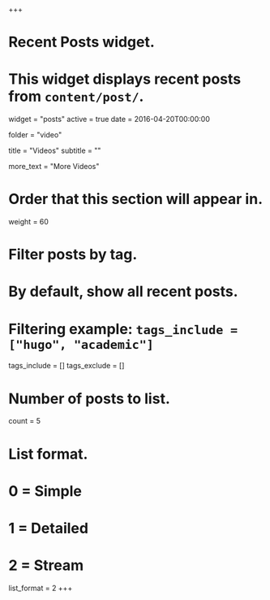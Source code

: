 +++
# Recent Posts widget.
# This widget displays recent posts from `content/post/`.
widget = "posts"
active = true
date = 2016-04-20T00:00:00

folder = "video"

title = "Videos"
subtitle = ""

more_text = "More Videos"

# Order that this section will appear in.
weight = 60

# Filter posts by tag.
#  By default, show all recent posts.
#  Filtering example: `tags_include = ["hugo", "academic"]`
tags_include = []
tags_exclude = []

# Number of posts to list.
count = 5

# List format.
#   0 = Simple
#   1 = Detailed
#   2 = Stream
list_format = 2
+++

